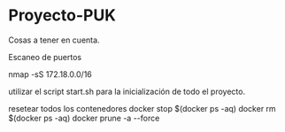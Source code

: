 # Proyecto-PUK

Cosas a tener en cuenta. 

Escaneo de puertos

nmap -sS 172.18.0.0/16

utilizar el script start.sh para la inicialización de todo el proyecto.

resetear todos los contenedores
docker stop $(docker ps -aq)
docker rm $(docker ps -aq)
docker prune -a --force
